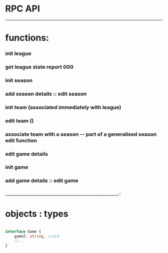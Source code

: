 


# RPC API



________________________

# functions:


### init league


### get league state report 000


### init season


### add season details :: edit season

### init team (associated immediately with league)

### edit team ()


### associate team with a season  -- part of a generalised season edit function



### edit game details

### init game

### add game details :: edit game


###

_________________________________________________________-

# objects : types


```typescript

interface Game {
    gameZ: string, //uid
    //...
}


```
